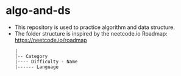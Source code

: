# algo-and-ds

- This repository is used to practice algorithm and data structure.
- The folder structure is inspired by the neetcode.io Roadmap: https://neetcode.io/roadmap
    ```
    |
    |-- Category
    |---- Difficulty - Name
    |------ Language
    ```
